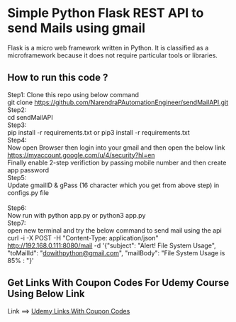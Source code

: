 # Simple Python Flask REST API to send Mails using gmail

Flask is a micro web framework written in Python. It is classified as a microframework because it does not require particular tools or libraries.

## How to run this code ?
Step1: Clone this repo using below command <br />
  git clone https://github.com/NarendraPAutomationEngineer/sendMailAPI.git <br />
Step2: <br />
  cd sendMailAPI <br />
Step3: <br />
  pip install -r requirements.txt or  pip3 install -r requirements.txt<br />
Step4: <br />
  Now open Browser then login into your gmail and then open the below link <br />
  https://myaccount.google.com/u/4/security?hl=en <br />
  Finally   enable  2-step verifiction by passing mobile number and then create app password<br />
Step5:  <br />
  Update gmailID & gPass (16 character which you get from above step) in configs.py file <br />  
Step6: <br />
  Now run with python app.py or python3 app.py <br />
Step7: <br />
  open new terminal and try the below command to send mail using the api <br />
  curl -i -X POST -H "Content-Type: application/json"   http://192.168.0.111:8080/mail -d '{"subject": "Alert! File System Usage", "toMailId": "dowithpython@gmail.com", "mailBody": "File System Usage is 85% : "}'
 
## Get Links With Coupon Codes For Udemy Course Using Below Link 
Link ==> [Udemy Links With Coupon Codes](https://www.youtube.com/watch?v=dg6hltm8VEE&t=0s)

